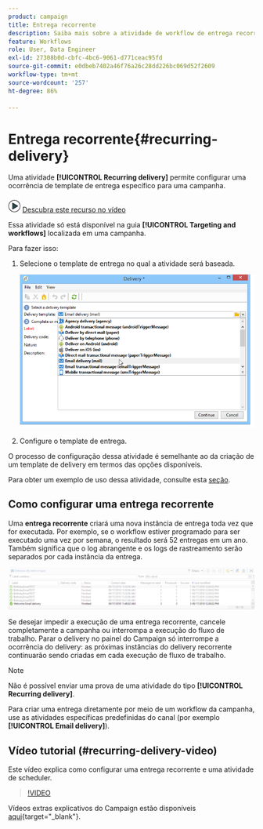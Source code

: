 ```yaml
---
product: campaign
title: Entrega recorrente
description: Saiba mais sobre a atividade de workflow de entrega recorrente
feature: Workflows
role: User, Data Engineer
exl-id: 27308b0d-cbfc-4bc6-9061-d771ceac95fd
source-git-commit: e0dbeb7402a46f76a26c28dd226bc069d52f2609
workflow-type: tm+mt
source-wordcount: '257'
ht-degree: 86%

---
```


# Entrega recorrente{#recurring-delivery}



Uma atividade **[!UICONTROL Recurring delivery]** permite configurar uma ocorrência de template de entrega específico para uma campanha.

![](assets/do-not-localize/how-to-video.png) [Descubra este recurso no vídeo](#recurring-delivery-video)

Essa atividade só está disponível na guia **[!UICONTROL Targeting and workflows]** localizada em uma campanha.

Para fazer isso:

1. Selecione o template de entrega no qual a atividade será baseada.

   ![](assets/recurring_delivery_001.png)

1. Configure o template de entrega.

O processo de configuração dessa atividade é semelhante ao da criação de um template de delivery em termos das opções disponíveis.

Para obter um exemplo de uso dessa atividade, consulte esta [seção](send-a-birthday-email.md#creating-a-recurring-delivery-in-a-targeting-workflow).

## Como configurar uma entrega recorrente

Uma **entrega recorrente** criará uma nova instância de entrega toda vez que for executada. Por exemplo, se o workflow estiver programado para ser executado uma vez por semana, o resultado será 52 entregas em um ano. Também significa que o log abrangente e os logs de rastreamento serão separados por cada instância da entrega.

![Entrega recorrente](assets/delivery_recurring.jpg)

Se desejar impedir a execução de uma entrega recorrente, cancele completamente a campanha ou interrompa a execução do fluxo de trabalho. Parar o delivery no painel do Campaign só interrompe a ocorrência do delivery: as próximas instâncias do delivery recorrente continuarão sendo criadas em cada execução de fluxo de trabalho.

>[!NOTE]
>
>Não é possível enviar uma prova de uma atividade do tipo **[!UICONTROL Recurring delivery]**.
> 
>Para criar uma entrega diretamente por meio de um workflow da campanha, use as atividades específicas predefinidas do canal (por exemplo **[!UICONTROL Email delivery]**).

## Vídeo tutorial (#recurring-delivery-video)

Este vídeo explica como configurar uma entrega recorrente e uma atividade de scheduler.

>[!VIDEO](https://video.tv.adobe.com/v/31846?quality=12&captions=por_br)

Vídeos extras explicativos do Campaign estão disponíveis [aqui](https://experienceleague.adobe.com/docs/campaign-learn/tutorials/getting-started/introduction-to-adobe-campaign.html?lang=pt-BR){target="_blank"}.
